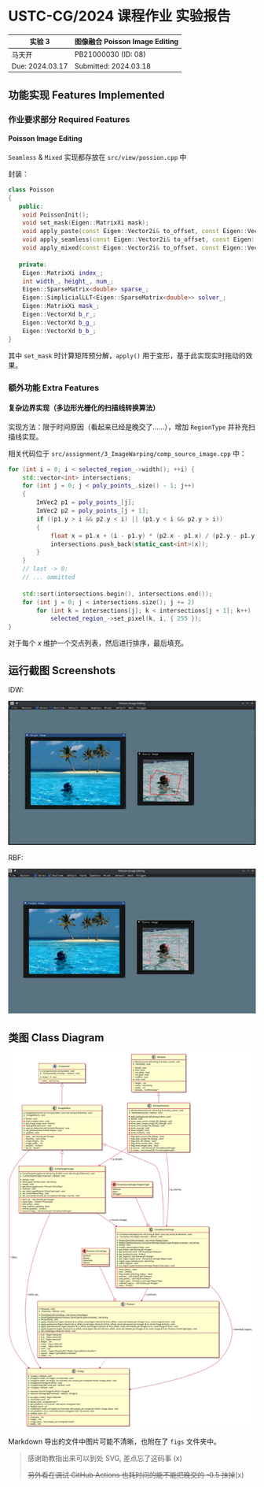 # USTC-CG/2024 课程作业 实验报告

| 实验 3          | 图像融合 Poisson Image Editing |
| --------------- | ---------------------- |
| 马天开          | PB21000030 (ID: 08)    |
| Due: 2024.03.17 | Submitted: 2024.03.18  |

## 功能实现 Features Implemented

### 作业要求部分 Required Features

#### Poisson Image Editing

`Seamless` & `Mixed` 实现都存放在 `src/view/possion.cpp` 中

封装：

```cpp
class Poisson
{
   public:
    void PoissonInit();
    void set_mask(Eigen::MatrixXi mask);
    void apply_paste(const Eigen::Vector2i& to_offset, const Eigen::Vector2i& from_offset, const std::shared_ptr<Image>& to, const Image& from);
    void apply_seamless(const Eigen::Vector2i& to_offset, const Eigen::Vector2i& from_offset, const std::shared_ptr<Image>& to, const Image& from);
    void apply_mixed(const Eigen::Vector2i& to_offset, const Eigen::Vector2i& from_offset, const std::shared_ptr<Image>& to, const Image& from);

   private:
    Eigen::MatrixXi index_;
    int width_, height_, num_;
    Eigen::SparseMatrix<double> sparse_;
    Eigen::SimplicialLLT<Eigen::SparseMatrix<double>> solver_;
    Eigen::MatrixXi mask_;
    Eigen::VectorXd b_r_;
    Eigen::VectorXd b_g_;
    Eigen::VectorXd b_b_;
}
```

其中 `set_mask` 时计算矩阵预分解，`apply()` 用于变形，基于此实现实时拖动的效果。

### 额外功能 Extra Features

#### 复杂边界实现（多边形光栅化的扫描线转换算法）

实现方法：限于时间原因（看起来已经是晚交了……），增加 `RegionType` 并补充扫描线实现。

相关代码位于 `src/assignment/3_ImageWarping/comp_source_image.cpp` 中：

```cpp
for (int i = 0; i < selected_region_->width(); ++i) {
    std::vector<int> intersections;
    for (int j = 0; j < poly_points_.size() - 1; j++)
    {
        ImVec2 p1 = poly_points_[j];
        ImVec2 p2 = poly_points_[j + 1];
        if ((p1.y > i && p2.y < i) || (p1.y < i && p2.y > i))
        {
            float x = p1.x + (i - p1.y) * (p2.x - p1.x) / (p2.y - p1.y);
            intersections.push_back(static_cast<int>(x));
        }
    }
    // last -> 0:
    // ... ommitted

    std::sort(intersections.begin(), intersections.end());
    for (int j = 0; j < intersections.size(); j += 2)
        for (int k = intersections[j]; k < intersections[j + 1]; k++)
            selected_region_->set_pixel(k, i, { 255 });
}
```

对于每个 $x$ 维护一个交点列表，然后进行排序，最后填充。

## 运行截图 Screenshots

IDW:

![screenshot_poly](./figs/screenshot_poly.png)

RBF:

![screenshot](./figs/screenshot.png)

## 类图 Class Diagram

![Models](./figs/3_PoissonImageEditing.svg)

Markdown 导出的文件中图片可能不清晰，也附在了 `figs` 文件夹中。

> 感谢助教指出来可以到处 SVG, 差点忘了这码事 (x)
>
> ~~另外看在调试 GitHub Actions 也耗时间的能不能把晚交的 -0.5 抹掉~~(x)
